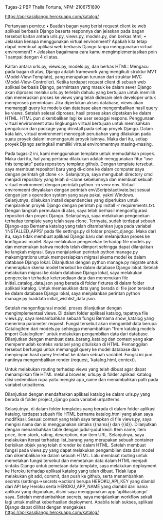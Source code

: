 Tugas-2 PBP
Thalia Fortuna, NPM: 2106751890

https://aplikasidjango.herokuapp.com/katalog/

Pertanyaan pemicu:
•	Buatlah bagan yang berisi request client ke web aplikasi berbasis Django beserta responnya dan jelaskan pada bagan tersebut kaitan antara urls.py, views.py, models.py, dan berkas html; 
•	Jelaskan kenapa menggunakan virtual environment? Apakah kita tetap dapat membuat aplikasi web berbasis Django tanpa menggunakan virtual environment? 
•	Jelaskan bagaimana cara kamu mengimplementasikan poin 1 sampai dengan 4 di atas.
 

Kaitan antara urls.py, views.py, models.py, dan berkas HTML:
Mengacu pada bagan di atas, Django adalah framework yang mengikuti struktur MVT (Model-View-Template), yang merupakan turunan dari struktur MVC (Model-View-Controller). Ketika terdapat request client di sebuah web aplikasi berbasis Django, permintaan yang masuk ke dalam sever Django akan diproses melalui urls.py terlebih dahulu yang bertujuan untuk memilih dan meneruskan proses ke views yang telah didesain oleh developer untuk memproses permintaan. Jika diperlukan akses database, views akan memanggil query ke models dan database akan mengembalikan hasil query ke views. Setelah selesai diproses, hasil proses akan dipetakan ke dalam HTML. HTML pun dikembalikan lagi ke user sebagai respons.
Penggunaan virtual environment atau lingkungan virtual bertujuan untuk memisahkan pengaturan dan package yang diinstall pada setiap proyek Django. Dalam kata lain, virtual environment mencegah perubahan yang dilakukan pada suatu proyek dalaml memengaruhi proyek lainnya. Maka dari itu, setiap proyek Django seringkali memiliki virtual environmentnya masing-masing.

Pada tugas-2 ini, kami menggunakan template untuk memudahkan proyek. Maka dari itu, hal yang pertama dilakukan adalah menggunakan fitur “use this template” pada repository template github. Dengan template tersebut, saya membuat repositori baru yang di-clone ke dalam computer saya dengan perintah git clone <>. Selanjutnya, saya mengubah directory cmd menjadi repository yang telah di-clone sebelumnya dan membuat sebuah virtual environment dengan perintah python -m venv env. Virtual enviromeent dinyalakan dengan perintah env\Scripts\activate.bat sesuai dengan jenis operation system yang saya pakai, yakni Windows. Selanjutnya, dilakukan install dependencies yang diperlukan untuk menjalankan proyek Django dengan perintah pip install -r requirements.txt. Dengan langkah permulaan di atas, saya telah berhasil mengonfigurasi repositori dan proyek Django.
Selanjutnya, saya melakukan pengecekan terhadap template yang telah saya clone. Ternyata, sudah terdapat sebuah Django-app Bernama katalog yang telah ditambahkan juga pada variabel ‘INSTALLED_APPS’ pada file settings.py di folder project_django. Maka dari itu, saya tidak membuat aplikasi Django baru dan melanjutkan proses ke konfigurasi model. Saya melakukan pengecekan terhadap file models.py dan menemukan bahwa models telah diimport sehingga dapat dilanjutkan ke langkah migrasi. Saya menjalankan perintah python manage.py makemigrations untuk mempersiapkan migrasi skema model ke dalam database Django lokal. Dilanjutkan dengan python manage.py migrate untuk menerapkan skema model tersebut ke dalam database Django lokal. Setelah melakukan migrasi ke dalam database Django lokal, saya melakukan pengecekan terhadap ketersediaan data dan menemukan file initial_catalog_data.json yang berada di folder fixtures di dalam folder aplikasi katalog. Untuk memasukkan data yang berada di file json tersebut ke dalam database Django lokal, saya menjalankan perintah python manage.py loaddata initial_wishlist_data.json.

 
Setelah mengonfigurasi model, proses dilanjutkan dengan mengimplementasi views. Di dalam folder aplikasi katalog, tepatnya file views.py, saya menambahkan sebuah fungsi Bernama show_katalog yang menerima parameter request. Fungsi tersebut akan mengambil data berupa CatalogItem dari models.py sehingga menambahkan “from katalog.models import CatalogItem” untuk melakukan pengambilian data dari database. Dilanjutkan dengan membuat data_barang_katalog dan context yang akan mempermudah konteks variabel yang dituliskan di HTML. Pemanggilan tersebut berfungsi untuk memanggil query ke model database dan menyimpan hasil query tersebut ke dalam sebuah variabel. Fungsi ini pun nantinya mengembalikan render (request, ‘katalog.html, context). 

 
Untuk melakukan routing terhadap views yang telah dibuat agar dapat menampilkan file HTML melalui browser, urls.py di folder aplikasi katalog diisi sedemikian rupa yaitu mengisi app_name dan menambahkan path pada variabel urlpatterns.
 
Dilanjutkan dengan mendaftarkan aplikasi katalog ke dalam urls.py yang berada di folder project_django pada variabel urlpatterns.

 
 
Selanjutnya, di dalam folder templates yang berada di dalam folder aplikasi katalog, terdapat sebuah file HTML bernama katalog.html yang akan saya modifikasi. Sesuai context yang telah saya tetapkan di file views.py, saya mengisi nama dan id menggunakan sintaks {{nama}} dan {{id}}. Dilanjutkan dengan menambahkan table dengan judul-judul kecil: Item name, item price, item stock, rating, description, dan item URL. Selanjutnya, saya melakukan iterasi terhadap list_barang yang merupakan sebuah container berisikan objek yang telah dirender ke dalam HTML.
Setelah membuat fungsi pada views.py yang dapat melakukan pengambilan data dari model dan dikembalikan ke dalam sebuah HTML. Lalu membuat routing untuk memetakan fungsi tersebut dan memetakan data dalam HTML menjadi sintaks Django untuk pemetaan data template, saya melakukan deployment ke Heroku terhadap aplikasi katalog yang telah dibuat. Tidak lupa melakukan git add, commit, dan push ke github, serta menambahkan secrets (settings->secrets->action) berupa HEROKU_API_KEY yang diambil dari API key Heroku serta HEROKU_APP_NAME yang diambil dari nama aplikasi yang digunakan, disini saya menggunakan app ‘aplikasidjango’ saya. Setelah mendambahkan secrets, saya menjalankan workflow sekali lagi untuk melihat keberhasilan deployment. Apabila telah sukses, aplikasi Django dapat dilihat dengan mengakses https://aplikasidjango.herokuapp.com/katalog/


